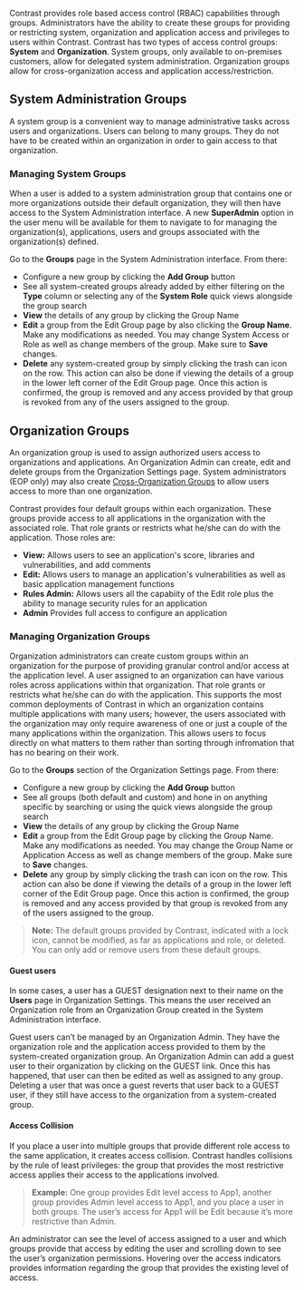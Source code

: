 <!--
title: "Manage Access Groups"
description: "Overview of managing access groups"
tags: "Admin groups access manage"
-->

Contrast provides role based access control (RBAC) capabilities through groups. Administrators have the ability to create these groups for providing or restricting system, organization and application access and privileges to users within Contrast. Contrast has two types of access control groups: **System** and **Organization**. System groups, only available to on-premises customers, allow for delegated system administration. Organization groups allow for cross-organization access and application access/restriction.

## System Administration Groups
A system group is a convenient way to manage administrative tasks across users and organizations. Users can belong to many groups. They do not have to be created within an organization in order to gain access to that organization. 

### Managing System Groups
When a user is added to a system administration group that contains one or more organizations outside their default organization, they will then have access to the System Administration interface. A new **SuperAdmin** option in the user menu will be available for them to navigate to for managing the organization(s), applications, users and groups associated with the organization(s) defined. 

Go to the **Groups** page in the System Administration interface. From there:

* Configure a new group by clicking the **Add Group** button
* See all system-created groups already added by either filtering on the **Type** column or selecting any of the **System Role** quick views alongside the group search
* **View** the details of any group by clicking the Group Name 
* **Edit** a group from the Edit Group page by also clicking the **Group Name**. Make any modifications as needed. You may change System Access or Role as well as change members of the group. Make sure to **Save** changes.
* **Delete** any system-created group by simply clicking the trash can icon on the row. This action can also be done if viewing the details of a group in the lower left corner of the Edit Group page. Once this action is confirmed, the group is removed and any access provided by that group is revoked from any of the users assigned to the group.

## Organization Groups
An organization group is used to assign authorized users access to organizations and applications. An Organization Admin can create, edit and delete groups from the Organization Settings page. System administrators (EOP only) may also create [Cross-Organization Groups](tbd) to allow users access to more than one organization.

Contrast provides four default groups within each organization. These groups provide access to all applications in the organization with the associated role. That role grants or restricts what he/she can do with the application. Those roles are:

* **View:** Allows users to see an application's score, libraries and vulnerabilities, and add comments
* **Edit:** Allows users to manage an application's vulnerabilities as well as basic application management functions
* **Rules Admin:** Allows users all the capabiity of the Edit role plus the ability to manage security rules for an application 
* **Admin** Provides full access to configure an application  

### Managing Organization Groups
Organization administrators can create custom groups within an organization for the purpose of providing granular control and/or access at the application level. A user assigned to an organization can have various roles across applications within that organization. That role grants or restricts what he/she can do with the application. This supports the most common deployments of Contrast in which an organization contains multiple applications with many users; however, the users associated with the organization may only require awareness of one or just a couple of the many applications within the organization. This allows users to focus directly on what matters to them rather than sorting through infromation that has no bearing on their work. 

Go to the **Groups** section of the Organization Settings page. From there:

* Configure a new group by clicking the **Add Group** button
* See all groups (both default and custom) and hone in on anything specific by searching or using the quick views alongside the group search 
* **View** the details of any group by clicking the Group Name
* **Edit** a group from the Edit Group page by clicking the Group Name. Make any modifications as needed. You may change the Group Name or Application Access as well as change members of the group. Make sure to **Save** changes.
* **Delete** any group by simply clicking the trash can icon on the row. This action can also be done if viewing the details of a group in the lower left corner of the Edit Group page. Once this action is confirmed, the group is removed and any access provided by that group is revoked from any of the users assigned to the group.

>**Note:** The default groups provided by Contrast, indicated with a lock icon, cannot be modified, as far as applications and role, or deleted. You can only add or remove users from these default groups. 

#### Guest users
In some cases, a user has a GUEST designation next to their name on the **Users** page in Organization Settings. This means the user received an Organization role from an Organization Group created in the System Administration interface.  

Guest users can’t be managed by an Organization Admin. They have the organization role and the application access provided to them by the system-created organization group. An Organization Admin can add a guest user to their organization by clicking on the GUEST link. Once this has happened, that user can then be edited as well as assigned to any group. Deleting a user that was once a guest reverts that user back to a GUEST user, if they still have access to the organization from a system-created group.

#### Access Collision
If you place a user into multiple groups that provide different role access to the same application, it creates access collision. Contrast handles collisions by the rule of least privileges: the group that provides the most restrictive access applies their access to the applications involved.

>**Example:** One group provides Edit level access to App1, another group provides Admin level access to App1, and you place a user in both groups. The user’s access for App1 will be Edit because it’s more restrictive than Admin.

An administrator can see the level of access assigned to a user and which groups provide that access by editing the user and scrolling down to see the user’s organization permissions. Hovering over the access indicators provides information regarding the group that provides the existing level of access.